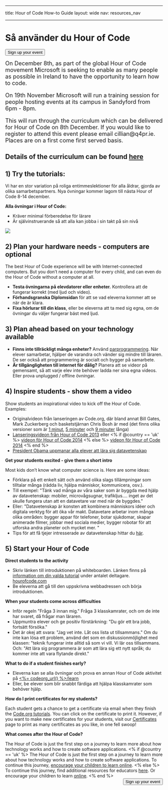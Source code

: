 * * *

title: Hour of Code How-to Guide layout: wide nav: resources_nav

* * *

<div class="row">
  <h1 class="col-sm-6">
    Så använder du Hour of Code
  </h1>
  
  <div class="col-sm-6 button-container centered">
    <a href="<%= hoc_uri('/#join') %>"><button class="signup-button">Sign up your event</button></a>
  </div>
</div>

<font size="4">On December 8th, as part of the global Hour of Code movement Microsoft is seeking to enable as many people as possible in Ireland to have the opportunity to learn how to code.</p> 

<p>
  On 19th November Microsoft will run a training session for people hosting events at its campus in Sandyford from 6pm - 8pm.
</p>

<p>
  This will run through the curriculum which can be delivered for Hour of Code on 8th December. If you would like to register to attend this event please email cillian@q4pr.ie. Places are on a first come first served basis. </font>
</p>

<h2>
  Details of the curriculum can be found <a href="https://www.touchdevelop.com/hourofcode2">here</a>
</h2>

<h2>
  1) Try the tutorials:
</h2>

<p>
  Vi har en stor variation på roliga entimmeslektioner för alla åldrar, gjorda av olika samarbetspartners. Nya övningar kommer lagom till nästa Hour of Code 8-14 december.
</p>

<p>
  <strong>Alla övningar i Hour of Code:</strong>
</p>

<ul>
  <li>
    Kräver minimal förberedelse för lärare
  </li>
  <li>
    Är självinstruerande så att alla kan jobba i sin takt på sin nivå
  </li>
</ul>

<p>
  <a href="http://<%=codeorg_url() %>/learn"><img src="http://<%= codeorg_url() %>/images/tutorials.png" /></a>
</p>

<h2>
  2) Plan your hardware needs - computers are optional
</h2>

<p>
  The best Hour of Code experience will be with Internet-connected computers. But you don’t need a computer for every child, and can even do the Hour of Code without a computer at all.
</p>

<ul>
  <li>
    <strong>Testa övningarna på elevdatorer eller enheter.</strong> Kontrollera att de fungerar korrekt (med ljud och video).
  </li>
  <li>
    <strong>Förhandsgranska Diplomsidan</strong> för att se vad eleverna kommer att se när de är klara.
  </li>
  <li>
    <strong>Fixa hörlurar till din klass</strong>, eller be eleverna att ta med sig egna, om de övningar du väljer fungerar bäst med ljud.
  </li>
</ul>

<h2>
  3) Plan ahead based on your technology available
</h2>

<ul>
  <li>
    <strong>Finns inte tillräckligt många enheter?</strong> Använd <a href="http://www.ncwit.org/resources/pair-programming-box-power-collaborative-learning">parprogrammering</a>. När elever samarbetar, hjälper de varandra och vänder sig mindre till läraren. De ser också att programmering är socialt och bygger på samarbete.
  </li>
  <li>
    <strong>Är tillgängligheten till internet för dålig?</strong> Planera att se videor på gemensamt, så att varje elev inte behöver ladda ner sina egna videos. Eller prova unplugged / offline övningar.
  </li>
</ul>

<h2>
  4) Inspire students - show them a video
</h2>

<p>
  Show students an inspirational video to kick off the Hour of Code. Examples:
</p>

<ul>
  <li>
    Originalvideon från lanseringen av Code.org, där bland annat Bill Gates, Mark Zuckerberg och basketstjärnan Chris Bosh är med (det finns olika versioner som är <a href="https://www.youtube.com/watch?v=qYZF6oIZtfc">1 minut</a>, <a href="https://www.youtube.com/watch?v=nKIu9yen5nc">5 minuter</a> och <a href="https://www.youtube.com/watch?v=dU1xS07N-FA">9 minuter</a> långa)
  </li>
  <li>
    <a href="https://www.youtube.com/watch?v=FC5FbmsH4fw">Lanseringsvideon från Hour of Code 2013</a> eller <% if @country == 'uk' %> <a href="https://www.youtube.com/watch?v=96B5-JGA9EQ">videon för Hour of Code 2014</a> <% else %> <a href="https://www.youtube.com/watch?v=rH7AjDMz_dc&index=2&list=PLzdnOPI1iJNe1WmdkMG-Ca8cLQpdEAL7Q">videon för Hour of Code 2014</a> <% end %>
  </li>
  <li>
    <a href="https://www.youtube.com/watch?v=6XvmhE1J9PY">President Obama uppmanar alla elever att lära sig datavetenskap</a>
  </li>
</ul>

<p>
  <strong>Get your students excited - give them a short intro</strong>
</p>

<p>
  Most kids don’t know what computer science is. Here are some ideas:
</p>

<ul>
  <li>
    Förklara på ett enkelt sätt och använd olika slags tillämpningar som tilltalar många (rädda liv, hjälpa människor, kommunicera, osv.).
  </li>
  <li>
    Till exempel: "Tänk vad många av våra saker som är byggda med hjälp av datavetenskap: mobiler, microvågsugnar, trafikljus.... inget av det skulle fungera utan att en datavetare var med när de byggdes."
  </li>
  <li>
    Eller: "Datavetenskap är konsten att kombinera människors idéer och digitala verktyg för att öka vår makt. Datavetare arbetar inom många olika områden: bygger appar för telefoner, botar sjukdomar, skapar animerade filmer, jobbar med sociala medier, bygger robotar för att utforska andra planeter och mycket mer. "
  </li>
  <li>
    Tips för att få tjejer intresserade av datavetenskap hittar du <a href="http://<%= codeorg_url() %>/girls">här</a>.
  </li>
</ul>

<h2>
  5) Start your Hour of Code
</h2>

<p>
  <strong>Direct students to the activity</strong>
</p>

<ul>
  <li>
    Skriv länken till introduktionen på whiteboarden. Länken finns på <a href="http://<%= codeorg_url() %>/learn">information om din valda tutorial</a> under antalet deltagare. <a href="http://hourofcode.com/co">hourofcode.com</a>
  </li>
  <li>
    Be eleverna att gå till den uppskrivna webbadressen och börja introduktionen.
  </li>
</ul>

<p>
  <strong>When your students come across difficulties</strong>
</p>

<ul>
  <li>
    Inför regeln "Fråga 3 innan mig." Fråga 3 klasskamrater, och om de inte har svaret, då frågar man läraren.
  </li>
  <li>
    Uppmuntra elever och ge positiv förstärkning: "Du gör ett bra jobb, fortsätt försöka."
  </li>
  <li>
    Det är okej att svara: "Jag vet inte. Låt oss lista ut tillsammans." Om du inte kan lösa ett problem, använd det som en diskussionmöjlighet med klassen: "teknik fungerar inte alltid så som vi vill. Vi lär oss tillsammans. Och: "Att lära sig programmera är som att lära sig ett nytt språk; du kommer inte att vara flytande direkt."
  </li>
</ul>

<p>
  <strong>What to do if a student finishes early?</strong>
</p>

<ul>
  <li>
    Eleverna kan se alla övningar och prova en annan Hour of Code aktivitet på <a href="http://<%= codeorg_url() %>/learn"><%= codeorg_url() %>/learn</a>
  </li>
  <li>
    Eller, be elever som blir snabbt färdiga att hjälpa klasskamrater som behöver hjälp.
  </li>
</ul>

<p>
  <strong>How do I print certificates for my students?</strong>
</p>

<p>
  Each student gets a chance to get a certificate via email when they finish the <a href="http://studio.code.org">Code.org tutorials</a>. You can click on the certificate to print it. However, if you want to make new certificates for your students, visit our <a href="http://<%= codeorg_url() %>/certificates">Certificates</a> page to print as many certificates as you like, in one fell swoop!
</p>

<p>
  <strong>What comes after the Hour of Code?</strong>
</p>

<p>
  The Hour of Code is just the first step on a journey to learn more about how technology works and how to create software applications. <% if @country == 'uk' %> The Hour of Code is just the first step on a journey to learn more about how technology works and how to create software applications. To continue this journey, <a href="http://uk.code.org/learn/beyond">encourage your children to learn online</a>. <% else %> To continue this journey, find additional resources for educators <a href="http://<%= codeorg_url() %>/educate">here</a>. Or encourage your children to learn <a href="http://<%= codeorg_url() %>/learn/beyond">online</a>. <% end %> <a style="display: block" href="<%= hoc_uri('/#join') %>"><button style="float: right;">Sign up your event</button></a>
</p>